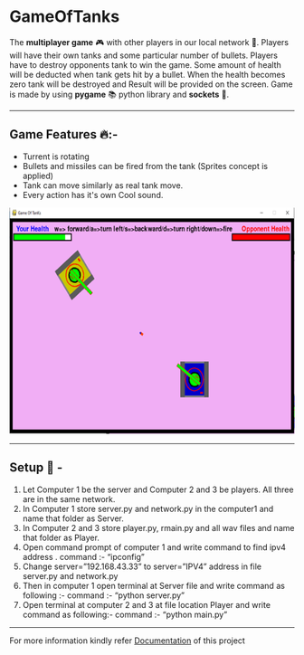 # GameOfTanks

The **multiplayer game** :video_game: with other players in our local network :satellite:. 
Players will have their own tanks and some particular number of bullets. Players have to destroy opponents tank to win the game. Some amount of health will be deducted when tank gets hit by a bullet. When the health becomes zero tank will be destroyed and Result will be provided on the screen. Game is made by using **pygame** :books: python library and **sockets** :electric_plug:.

---
## Game Features :fire::-
* Turrent is rotating  
* Bullets and missiles can be fired from the tank (Sprites concept is applied) 
* Tank can move similarly as real tank move.
* Every action has it's own Cool sound. 
<img src="https://github.com/Prithviraj2511/GameOfTanks/blob/master/game%20of%20tanks.png" alt="Game img" height="400">

---
## Setup :wrench: -

1. Let Computer 1 be the server and Computer 2 and 3 be players. All three are in the same network.
2. In Computer 1 store server.py  and network.py  in the computer1 and name that folder as Server.
3. In Computer 2 and 3 store player.py,  rmain.py and all wav files  and name that folder as Player.
4. Open command prompt of computer 1 and write command to find ipv4 address .
             command :- “ipconfig”
5. Change  server=”192.168.43.33” to server=”IPV4” address   in file server.py and network.py
6. Then in computer 1 open terminal at Server file and write command as following :-
	command :- “python server.py”
7. Open  terminal at computer 2 and 3 at file location Player and write command as following:-
	command :- “python main.py”
---
For more information kindly refer <a href="https://github.com/Prithviraj2511/GameOfTanks/blob/master/Game%20of%20Tanks.docx">Documentation</a> of this project
